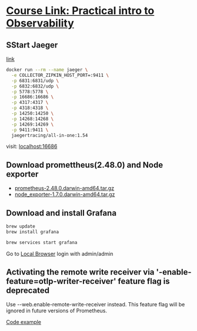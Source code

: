 # [Course Link: Practical intro to Observability](https://www.udemy.com/course/practical-introduction-to-observability)

## SStart Jaeger

[link](https://www.jaegertracing.io/docs/1.54/getting-started/)

```sh
docker run --rm --name jaeger \
  -e COLLECTOR_ZIPKIN_HOST_PORT=:9411 \
  -p 6831:6831/udp \
  -p 6832:6832/udp \
  -p 5778:5778 \
  -p 16686:16686 \
  -p 4317:4317 \
  -p 4318:4318 \
  -p 14250:14250 \
  -p 14268:14268 \
  -p 14269:14269 \
  -p 9411:9411 \
  jaegertracing/all-in-one:1.54
```

  visit: [localhost:16686](http://localhost:16686)


## Download promettheus(2.48.0) and Node exporter

- [prometheus-2.48.0.darwin-amd64.tar.gz](https://github.com/prometheus/prometheus/releases/tag/v2.48.0)
- [node_exporter-1.7.0.darwin-amd64.tar.gz]((https://prometheus.io/download/))

## Download and install Grafana

```sh
brew update
brew install grafana

brew services start grafana
```

Go to [Local Browser](localhost:3000) login with admin/admin

## Activating the remote write receiver via '-enable-feature=otlp-writer-receiver' feature flag is deprecated

Use --web.enable-remote-write-receiver instead. 
This feature flag will be ignored in future versions of Prometheus. 

[Code example](https://last9.io/blog/how-to-instrument-golang-app-using-opentelemetry-tutorial-best-practices/)